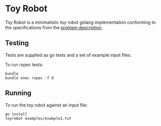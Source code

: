 Toy Robot
=========

Toy Robot is a minimalistic toy robot golang implementation conforming to the specifications from the [problem description](PROBLEM.md).

Testing
-------

Tests are supplied as go tests and a set of example input files.

To run rspec tests:

```
bundle
bundle exec rspec -f d
```

Running
-------

To run the toy robot against an input file:

```
go install
toyrobot examples/example1.txt
```
